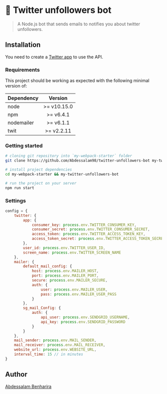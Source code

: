 # 🤖 Twitter unfollowers bot

> A Node.js bot that sends emails to notifies you about twitter unfollowers.

## Installation

You need to create a [Twitter app]([docs/CONTRIBUTING.md](https://developer.twitter.com/en/apps)) to use the API.

### Requirements

This  project should be working as expected with the following minimal version of:

| Dependency |   Version   |
| ---------- | :---------: |
| node       | >= v10.15.0 |
| npm        |  >= v6.4.1  |
| nodemailer |  >= v6.1.1  |
| twit       | >= v2.2.11  |

### Getting started

```bash
# cloning git repository into `my-webpack-starter` folder
git clone https://github.com/Abdessalam98/twitter-unfollowers-bot my-twitter-unfollowers-bot

# install project dependencies
cd my-webpack-starter && my-twitter-unfollowers-bot

# run the project on your server
npm run start
```

### Settings

```javascript
config = {
    twitter: {
        app: {
            consumer_key: process.env.TWITTER_CONSUMER_KEY,
            consumer_secret: process.env.TWITTER_CONSUMER_SECRET,
            access_token: process.env.TWITTER_ACCESS_TOKEN_KEY,
            access_token_secret: process.env.TWITTER_ACCESS_TOKEN_SECRET
        },
        user_id: process.env.TWITTER_USER_ID,
        screen_name: process.env.TWITTER_SCREEN_NAME
    },
    mailer: {
        default_mail_config: {
            host: process.env.MAILER_HOST,
            port: process.env.MAILER_PORT,
            secure: process.env.MAILER_SECURE,
            auth: {
                user: process.env.MAILER_USER,
                pass: process.env.MAILER_USER_PASS
            }
        },
        sg_mail_Config: {
            auth: {
                api_user: process.env.SENDGRID_USERNAME,
                api_key: process.env.SENDGRID_PASSWORD
            }
        }
    },
    mail_sender: process.env.MAIL_SENDER,
    mail_receiver: process.env.MAIL_RECEIVER,
    website_url: process.env.WEBSITE_URL,
    interval_time: 15 // in minutes
}
```

## Author

[Abdessalam Benharira](https://github.com/Abdessalam98)
